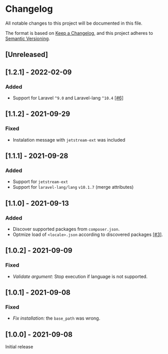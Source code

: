 # Changelog
All notable changes to this project will be documented in this file.

The format is based on [Keep a Changelog](https://keepachangelog.com/en/1.0.0/),
and this project adheres to [Semantic Versioning](https://semver.org/spec/v2.0.0.html).

## [Unreleased]

## [1.2.1] - 2022-02-09
### Added
- Support for Laravel `^9.0` and Laravel-lang `^10.4` [[#6]](https://github.com/luisprmat/laravel-lang-installer/pull/6)

## [1.1.2] - 2021-09-29
### Fixed
- Instalation message with `jetstream-ext` was included

## [1.1.1] - 2021-09-28
### Added
- Support for `jetstream-ext`
- Support for `laravel-lang/lang` `v10.1.7` (merge attributes)

## [1.1.0] - 2021-09-13
### Added
- Discover supported packages from `composer.json`.
- Optmize load of `<locale>.json` according to discovered packages [[#3]](https://github.com/luisprmat/laravel-lang-installer/pull/3).

## [1.0.2] - 2021-09-09
### Fixed
- *Validate argument*: Stop execution if language is not supported.

## [1.0.1] - 2021-09-08
### Fixed
- *Fix installation:* the `base_path` was wrong.

## [1.0.0] - 2021-09-08
Initial release
